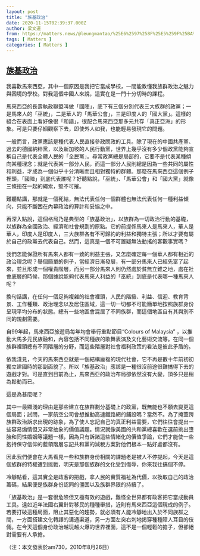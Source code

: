 ```yaml
---
layout: post
title: "族基政治"
date: 2020-11-15T02:39:37.000Z
author: 梁文道
from: https://matters.news/@leungmantao/%25E6%2597%258F%25E5%259F%25BA%25E6%2594%25BF%25E6%25B2%25BB-bafyreigv3c4bbzbgxgnz3hrtq6sfbfdgwtlshmauyd7gfurrychlbas7wi
tags: [ Matters ]
categories: [ Matters ]
---
```

<!--1605407977000-->
[族基政治](https://matters.news/@leungmantao/%25E6%2597%258F%25E5%259F%25BA%25E6%2594%25BF%25E6%25B2%25BB-bafyreigv3c4bbzbgxgnz3hrtq6sfbfdgwtlshmauyd7gfurrychlbas7wi)
------

<div>
<p>我喜歡馬來西亞，其中一個原因是我把它當成學校，一間能教懂我族群政治之魅力與困境的學校。對我這個中國人來說，這實在是一門十分切時的課程。</p><p>馬來西亞的長壽執政聯盟叫做「國陣」，底下有三個分別代表三大族群的政黨；一是馬來人的「巫統」，二是華人的「馬華公會」，三是印度人的「國大黨」。這樣的組合在表面上看好像很「和諧」，很配合馬來西亞那多元共存「真正亞洲」的形象。可是只要仔細觀察下去，即使外人如我，也能輕易發現它的問題。</p><p>一般而言，政黨應該是種代表人民直接參政問政的工具。除了現在的中國共產黨、過去的德國納粹黨，以及新加坡的人民行動黨，世界上幾乎沒有多少個政黨能夠宣稱自己是代表全體人民的「全民黨」。尋常政黨總是局部的，它要不是代表某種傾向某種理念；就是代表某一部分人民，而這一部分人民則總是因為一些共同的屬性和利益，才成為一個似乎十分清晰而且相對獨特的群體。那麼在馬來西亞這個例子裡頭，「國陣」到底代表誰呢？好聽點說，「巫統」、「馬華公會」和「國大黨」就像三條扭在一起的繩索，堅不可摧。</p><p>難聽點講，那就是一個死結，無法代表任何一個群體也無法代表任何一種利益傾向，只能不斷困在內幕政治的算計和妥協之中。</p><p>再深入點說，這個格局乃是典型的「族基政治」，以族群為一切政治行動的基礎，以族群為全國政治、經濟和社會規劃的原點。它的前提係馬來人是馬來人，華人是華人，印度人是印度人，三大族群各有不可歸約的利益和獨特主張；所以才要有屬於自己的政黨去代表自己。然而，這真是一個不可置疑無法動搖的客觀事實嗎？</p><p>我們怎能保證所有馬來人都有一致的利益主張，又怎麼確定每一個華人都有相近的政治理念呢？舉個簡單的例子，當經濟日漸發展，有一部分馬來人已經先富了起來，並且形成一個權貴階層，而另一部分馬來人則仍然處於貧無立錐之地，處在社會底層的時候，那個據說能夠代表馬來人利益的「巫統」到底是代表哪一種馬來人呢？</p><p>換句話講，在任何一個足夠複雜的社會裡頭，人民的階級、利益、信迎、教育背景、工作種類、政治理念以及居住區域，這一切一切都不可能簡單地按照族群身份呈現平均分布的狀態。總有一些地區會混居了不同族群，而這個地區自有其與別不同的規劃需要。</p><p>自99年起，馬來西亞旅遊局每年均會舉行重點節目“Colours of Malaysia” ，以推動大馬多元民族融和，內容包括不同種族的歌舞表演及文化藝術交流等。在同一個族群裡頭總有不同階層的分野，而這些階層對社會福利政策的看法是彼此矛盾的。</p><p>依我淺見，今天的馬來西亞就是一個結構龐複的現代社會，它不再是數十年前初初獨立建國時的那副面貌了。所以「族基政治」應該是一種很沒前途很難搞得下去的遊戲才對。可是直到目前為止，馬來西亞的政治布局卻依然沒有大變，頂多只是稍為鬆動而已。</p><p>這是為甚麼呢？</p><p>其中一最顯淺的理由是那些建立在族群劃分基礎上的政黨，既無能也不願去變更這個局面；試問，一家航空公司會想推動高速鐵路網的鋪設嗎？當然不。為了掩蓋跨族群政治訴求出現的跡象，為了使人忘記自己的真正利益需要，它們往往會提出一些容易煽情但又非常抽象的價值議題。情況就像美國的共和黨總喜歡在選前挑出墮胎和同性婚姻等議題一樣，因為只有訴諸這些情緒化的價值爭論，它們才能使一些抱持保守信仰的藍領階層忘記共和黨的減稅方案對他們根本一點好處都沒有。</p><p>因此我們便會在大馬看見一些和族群身份相關的課題老是被人不停提起，今天是這個族群的特權遭到挑戰，明天是那個族群的文化受到侮辱，你來我往搞個不停。</p><p>冷靜點看，這其實全是政客的把戲，拿人民的實質福祉為代價，以換取自己的政治籌碼，結果便是族群身份認同的僵固以及族群界限的持續了。</p><p>「族基政治」是一套很危險但又極有效的遊戲，難怪全世界都有政客把它當成動員工具。遠如近年法國右翼針對移民的種種舉措，近則有馬來西亞這個現成的例子。若要打破這種局面，阻止其惡化的趨勢，就必須有人能冷靜地出入於不同族群之間，一方面搭建文化轉譯的溝通渠道，另一方面左突右刺地揭穿種種障人耳目的伎倆。在今天這個身份政治越玩越火爆的世界裡面，這不是一個輕鬆的擔子，但卻絕對需要有人承擔。</p><p>（注：本文發表於am730，2010年8月26日）</p>
</div>
